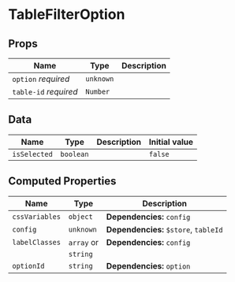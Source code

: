 # TableFilterOption

## Props

| Name                  | Type      | Description |
| --------------------- | --------- | ----------- |
| `option` *required*   | `unknown` |             |
| `table-id` *required* | `Number`  | &nbsp;      |

## Data

| Name         | Type      | Description | Initial value |
| ------------ | --------- | ----------- | ------------- |
| `isSelected` | `boolean` |             | `false`       |

## Computed Properties

| Name           | Type      | Description                           |
| -------------- | --------- | ------------------------------------- |
| `cssVariables` | `object`  | **Dependencies:** `config`            |
| `config`       | `unknown` | **Dependencies:** `$store`, `tableId` |
| `labelClasses` | `array` or| **Dependencies:** `config`            |
|                | `string`|                                       |
| `optionId`     | `string`  | **Dependencies:** `option`            |